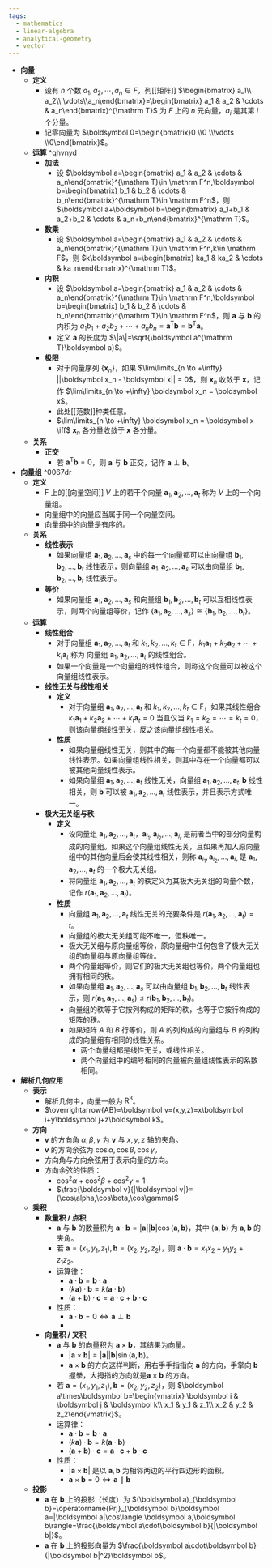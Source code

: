```yaml
---
tags:
  - mathematics
  - linear-algebra
  - analytical-geometry
  - vector
---
```

- **向量**
	- **定义**
		- 设有 $n$ 个数 $a_1,a_2,\cdots,a_n \in F$，列[[矩阵]] $\begin{bmatrix} a_1\\ a_2\\ \vdots\\a_n\end{bmatrix}=\begin{bmatrix} a_1 & a_2 & \cdots & a_n\end{bmatrix}^{\mathrm T}$ 为 $F$ 上的 $n$ 元向量，$a_i$ 是其第 $i$ 个分量。
		- 记零向量为 $\boldsymbol 0=\begin{bmatrix}0 \\0 \\\vdots \\0\end{bmatrix}$。
	- **运算** ^qhvnyd
		- **加法**
			- 设 $\boldsymbol a=\begin{bmatrix} a_1 & a_2 & \cdots & a_n\end{bmatrix}^{\mathrm T}\in \mathrm F^n,\boldsymbol b=\begin{bmatrix} b_1 & b_2 & \cdots & b_n\end{bmatrix}^{\mathrm T}\in \mathrm F^n$，则 $\boldsymbol a+\boldsymbol b=\begin{bmatrix} a_1+b_1 & a_2+b_2 & \cdots & a_n+b_n\end{bmatrix}^{\mathrm T}$。
		- **数乘**
			- 设 $\boldsymbol a=\begin{bmatrix} a_1 & a_2 & \cdots & a_n\end{bmatrix}^{\mathrm T}\in \mathrm F^n,k\in \mathrm F$，则 $k\boldsymbol a=\begin{bmatrix} ka_1 & ka_2 & \cdots & ka_n\end{bmatrix}^{\mathrm T}$。
		- **内积**
			- 设 $\boldsymbol a=\begin{bmatrix} a_1 & a_2 & \cdots & a_n\end{bmatrix}^{\mathrm T}\in \mathrm F^n,\boldsymbol b=\begin{bmatrix} b_1 & b_2 & \cdots & b_n\end{bmatrix}^{\mathrm T}\in \mathrm F^n$，则 $\boldsymbol a$ 与 $\boldsymbol b$ 的内积为 $a_1b_1+a_2b_2+\cdots+a_nb_n=\boldsymbol a^{\mathrm T}\boldsymbol b=\boldsymbol b^{\mathrm T}\boldsymbol a$。
			- 定义 $\boldsymbol a$ 的长度为 $\|a\|=\sqrt{\boldsymbol a^{\mathrm T}\boldsymbol a}$。
		- **极限**
		    - 对于向量序列 $\{\boldsymbol x_n\}$，如果 $\lim\limits_{n \to +\infty} ||\boldsymbol x_n - \boldsymbol x|| = 0$，则 $\boldsymbol x_n$ 收敛于 $\boldsymbol x$，记作 $\lim\limits_{n \to +\infty} \boldsymbol x_n = \boldsymbol x$。
		    - 此处[[范数]]种类任意。
		    - $\lim\limits_{n \to +\infty} \boldsymbol x_n = \boldsymbol x \iff$ $\boldsymbol x_n$ 各分量收敛于 $\boldsymbol x$ 各分量。
	- **关系**
		- **正交**
			- 若 $\boldsymbol a^{\mathrm T}\boldsymbol b=0$，则 $\boldsymbol a$ 与 $\boldsymbol b$ 正交，记作 $\boldsymbol a\perp\boldsymbol b$。
- **向量组** ^0067dr
	- **定义**
		- $\mathrm F$ 上的[[向量空间]] $V$ 上的若干个向量 $\boldsymbol a_1,\boldsymbol a_2,\dots,\boldsymbol a_t$ 称为 $V$ 上的一个向量组。
		- 向量组中的向量应当属于同一个向量空间。
		- 向量组中的向量是有序的。
	- **关系**
		- **线性表示**
			- 如果向量组 $\boldsymbol a_1,\boldsymbol a_2,\dots,\boldsymbol a_s$  中的每一个向量都可以由向量组 $\boldsymbol b_1,\boldsymbol b_2,\dots,\boldsymbol b_t$ 线性表示，则向量组 $\boldsymbol a_1,\boldsymbol a_2,\dots,\boldsymbol a_s$ 可以由向量组 $\boldsymbol b_1,\boldsymbol b_2,\dots,\boldsymbol b_t$ 线性表示。
		- **等价**
			- 如果向量组 $\boldsymbol a_1,\boldsymbol a_2,\dots,\boldsymbol a_s$ 和向量组 $\boldsymbol b_1,\boldsymbol b_2,\dots,\boldsymbol b_t$ 可以互相线性表示，则两个向量组等价，记作 $\{\boldsymbol a_1,\boldsymbol a_2,\dots,\boldsymbol a_s\}\cong\{\boldsymbol b_1,\boldsymbol b_2,\dots,\boldsymbol b_t\}$。
	- **运算**
		- **线性组合**
			- 对于向量组 $\boldsymbol a_1,\boldsymbol a_2,\dots,\boldsymbol a_t$ 和 $k_1,k_2,\dots,k_t\in\mathrm F$，$k_1\boldsymbol a_1+k_2\boldsymbol a_2+\cdots+k_t\boldsymbol a_t$ 称为 向量组 $\boldsymbol a_1,\boldsymbol a_2,\dots,\boldsymbol a_t$ 的线性组合。
			- 如果一个向量是一个向量组的线性组合，则称这个向量可以被这个向量组线性表示。
		- **线性无关与线性相关**
			- **定义**
				- 对于向量组 $\boldsymbol a_1,\boldsymbol a_2,\dots,\boldsymbol a_t$ 和 $k_1,k_2,\dots,k_t\in\mathrm F$，如果其线性组合 $k_1\boldsymbol a_1+k_2\boldsymbol a_2+\cdots+k_t\boldsymbol a_t=0$ 当且仅当 $k_1=k_2=\cdots=k_t=0$，则该向量组线性无关，反之该向量组线性相关。
			- **性质**
				- 如果向量组线性无关，则其中的每一个向量都不能被其他向量线性表示。如果向量组线性相关，则其中存在一个向量都可以被其他向量线性表示。
				- 如果向量组 $\boldsymbol a_1,\boldsymbol a_2,\dots,\boldsymbol a_t$ 线性无关，向量组 $\boldsymbol a_1,\boldsymbol a_2,\dots,\boldsymbol a_t,\boldsymbol b$ 线性相关，则 $\boldsymbol b$ 可以被 $\boldsymbol a_1,\boldsymbol a_2,\dots,\boldsymbol a_t$ 线性表示，并且表示方式唯一。
		- **极大无关组与秩**
			- **定义**
				- 设向量组 $\boldsymbol a_1,\boldsymbol a_2,\dots,\boldsymbol a_t$，$\boldsymbol a_{i_1},\boldsymbol a_{i_2},\dots,\boldsymbol a_{i_r}$ 是前者当中的部分向量构成的向量组。如果这个向量组线性无关，且如果再加入原向量组中的其他向量后会使其线性相关，则称 $\boldsymbol a_{i_1},\boldsymbol a_{i_2},\dots,\boldsymbol a_{i_r}$ 是 $\boldsymbol a_1,\boldsymbol a_2,\dots,\boldsymbol a_t$ 的一个极大无关组。
				- 将向量组 $\boldsymbol a_1,\boldsymbol a_2,\dots,\boldsymbol a_t$ 的秩定义为其极大无关组的向量个数，记作 $r(\boldsymbol a_1,\boldsymbol a_2,\dots,\boldsymbol a_t)$。
			- **性质**
				- 向量组 $\boldsymbol a_1,\boldsymbol a_2,\dots,\boldsymbol a_t$ 线性无关的充要条件是 $r(\boldsymbol a_1,\boldsymbol a_2,\dots,\boldsymbol a_t)=t$。
				- 向量组的极大无关组可能不唯一，但秩唯一。
				- 极大无关组与原向量组等价，原向量组中任何包含了极大无关组的向量组与原向量组等价。
				- 两个向量组等价，则它们的极大无关组也等价，两个向量组也拥有相同的秩。
				- 如果向量组 $\boldsymbol a_1,\boldsymbol a_2,\dots,\boldsymbol a_s$ 可以由向量组 $\boldsymbol b_1,\boldsymbol b_2,\dots,\boldsymbol b_t$ 线性表示，则 $r(\boldsymbol a_1,\boldsymbol a_2,\dots,\boldsymbol a_s)\le r(\boldsymbol b_1,\boldsymbol b_2,\dots,\boldsymbol b_t)$。
				- 向量组的秩等于它按列构成的矩阵的秩，也等于它按行构成的矩阵的秩。
				- 如果矩阵 $A$ 和 $B$ 行等价，则 $A$ 的列构成的向量组与 $B$ 的列构成的向量组有相同的线性关系。
					- 两个向量组都是线性无关，或线性相关。
					- 两个向量组中的编号相同的向量被向量组线性表示的系数相同。
- **解析几何应用**
	- **表示**
		- 解析几何中，向量一般为 $\mathrm R^3$。
		- $\overrightarrow{AB}=\boldsymbol v=(x,y,z)=x\boldsymbol i+y\boldsymbol j+z\boldsymbol k$。
	- **方向**
		- $\boldsymbol v$ 的方向角 $\alpha,\beta,\gamma$ 为 $\boldsymbol v$ 与 $x,y,z$ 轴的夹角。
		- $\boldsymbol v$ 的方向余弦为 $\cos\alpha,\cos\beta,\cos\gamma$。
		- 方向角与方向余弦用于表示向量的方向。
		- 方向余弦的性质：
			- $\cos^2\alpha+\cos^2\beta+\cos^2\gamma=1$
			- $\frac{\boldsymbol v}{|\boldsymbol v|}=(\cos\alpha,\cos\beta,\cos\gamma)$
	- **乘积**
		- **数量积 / 点积**
			- $\boldsymbol a$ 与 $\boldsymbol b$ 的数量积为 $\boldsymbol a\cdot\boldsymbol b=|\boldsymbol a||\boldsymbol b|\cos\langle \boldsymbol a,\boldsymbol b\rangle$，其中 $\langle \boldsymbol a,\boldsymbol b\rangle$ 为 $\boldsymbol a,\boldsymbol b$ 的夹角。
			- 若 $\boldsymbol a=(x_1,y_1,z_1),\boldsymbol b=(x_2,y_2,z_2)$，则 $\boldsymbol a\cdot\boldsymbol b=x_1x_2+y_1y_2+z_1z_2$。
			- 运算律：
				- $\boldsymbol a\cdot\boldsymbol b=\boldsymbol b\cdot\boldsymbol a$
				- $(k\boldsymbol a)\cdot\boldsymbol b=k(\boldsymbol a\cdot\boldsymbol b)$
				- $(\boldsymbol a+\boldsymbol b)\cdot \boldsymbol c=\boldsymbol a\cdot\boldsymbol c+\boldsymbol b\cdot\boldsymbol c$
			- 性质：
				- $\boldsymbol a\cdot\boldsymbol b=0 \iff \boldsymbol a\perp\boldsymbol b$
				-
		- **向量积 / 叉积**
			- $\boldsymbol a$ 与 $\boldsymbol b$ 的向量积为 $\boldsymbol a\times\boldsymbol b$，其结果为向量。
				- $|\boldsymbol a\times\boldsymbol b|=|\boldsymbol a||\boldsymbol b|\sin\langle \boldsymbol a,\boldsymbol b\rangle$。
				- $\boldsymbol a\times\boldsymbol b$ 的方向这样判断，用右手手指指向 $\boldsymbol a$ 的方向，手掌向 $\boldsymbol b$ 握拳，大拇指的方向就是$\boldsymbol a\times\boldsymbol b$ 的方向。
			- 若 $\boldsymbol a=(x_1,y_1,z_1),\boldsymbol b=(x_2,y_2,z_2)$，则 $\boldsymbol a\times\boldsymbol b=\begin{vmatrix} \boldsymbol i & \boldsymbol j & \boldsymbol k\\ x_1 & y_1 & z_1\\ x_2 & y_2 & z_2\end{vmatrix}$。
			- 运算律：
				- $\boldsymbol a\cdot\boldsymbol b=\boldsymbol b\cdot\boldsymbol a$
				- $(k\boldsymbol a)\cdot\boldsymbol b=k(\boldsymbol a\cdot\boldsymbol b)$
				- $(\boldsymbol a+\boldsymbol b)\cdot \boldsymbol c=\boldsymbol a\cdot\boldsymbol c+\boldsymbol b\cdot\boldsymbol c$
			- 性质：
				- $|\boldsymbol a\times\boldsymbol b|$ 是以 $\boldsymbol a,\boldsymbol b$ 为相邻两边的平行四边形的面积。
				- $\boldsymbol a\times\boldsymbol b=0 \iff \boldsymbol a\parallel\boldsymbol b$
	- **投影**
		- $\boldsymbol a$ 在 $\boldsymbol b$ 上的投影（长度）为 $(\boldsymbol a)_{\boldsymbol b}=\operatorname{Prj}_{\boldsymbol b}\boldsymbol a=|\boldsymbol a|\cos\langle \boldsymbol a,\boldsymbol b\rangle=\frac{\boldsymbol a\cdot\boldsymbol b}{|\boldsymbol b|}$。
		- $\boldsymbol a$ 在 $\boldsymbol b$ 上的投影向量为 $\frac{\boldsymbol a\cdot\boldsymbol b}{|\boldsymbol b|^2}\boldsymbol b$。